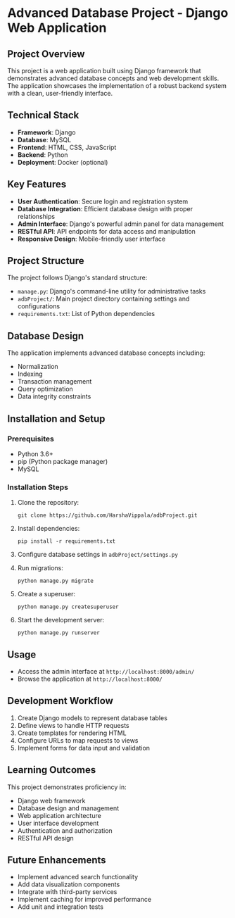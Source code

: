 # Advanced Database Project - Django Web Application

## Project Overview
This project is a web application built using Django framework that demonstrates advanced database concepts and web development skills. The application showcases the implementation of a robust backend system with a clean, user-friendly interface.

## Technical Stack
- **Framework**: Django
- **Database**: MySQL
- **Frontend**: HTML, CSS, JavaScript
- **Backend**: Python
- **Deployment**: Docker (optional)

## Key Features
- **User Authentication**: Secure login and registration system
- **Database Integration**: Efficient database design with proper relationships
- **Admin Interface**: Django's powerful admin panel for data management
- **RESTful API**: API endpoints for data access and manipulation
- **Responsive Design**: Mobile-friendly user interface

## Project Structure
The project follows Django's standard structure:
- `manage.py`: Django's command-line utility for administrative tasks
- `adbProject/`: Main project directory containing settings and configurations
- `requirements.txt`: List of Python dependencies

## Database Design
The application implements advanced database concepts including:
- Normalization
- Indexing
- Transaction management
- Query optimization
- Data integrity constraints

## Installation and Setup

### Prerequisites
- Python 3.6+
- pip (Python package manager)
- MySQL

### Installation Steps
1. Clone the repository:
   ```
   git clone https://github.com/HarshaVippala/adbProject.git
   ```

2. Install dependencies:
   ```
   pip install -r requirements.txt
   ```

3. Configure database settings in `adbProject/settings.py`

4. Run migrations:
   ```
   python manage.py migrate
   ```

5. Create a superuser:
   ```
   python manage.py createsuperuser
   ```

6. Start the development server:
   ```
   python manage.py runserver
   ```

## Usage
- Access the admin interface at `http://localhost:8000/admin/`
- Browse the application at `http://localhost:8000/`

## Development Workflow
1. Create Django models to represent database tables
2. Define views to handle HTTP requests
3. Create templates for rendering HTML
4. Configure URLs to map requests to views
5. Implement forms for data input and validation

## Learning Outcomes
This project demonstrates proficiency in:
- Django web framework
- Database design and management
- Web application architecture
- User interface development
- Authentication and authorization
- RESTful API design

## Future Enhancements
- Implement advanced search functionality
- Add data visualization components
- Integrate with third-party services
- Implement caching for improved performance
- Add unit and integration tests